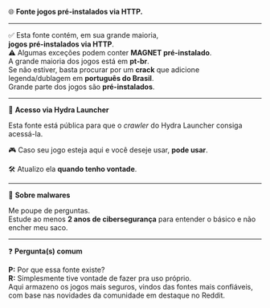 🌐 **Fonte jogos pré-instalados via HTTP.**

---

✅ Esta fonte contém, em sua grande maioria,  
**jogos pré-instalados via HTTP**.  
⚠️ Algumas exceções podem conter **MAGNET pré-instalado**.  
A grande maioria dos jogos está em **pt-br**.  
Se não estiver, basta procurar por um **crack** que adicione legenda/dublagem em **português do Brasil**.  
Grande parte dos jogos são **pré-instalados**.

---

📡 **Acesso via Hydra Launcher**

Esta fonte está pública para que o *crawler* do Hydra Launcher consiga acessá-la.

🎮 Caso seu jogo esteja aqui e você deseje usar, **pode usar**.

🛠️ Atualizo ela **quando tenho vontade**.

---

🛑 **Sobre malwares**

Me poupe de perguntas.  
Estude ao menos **2 anos de cibersegurança** para entender o básico e não encher meu saco.

---

❓ **Pergunta(s) comum**

**P:** Por que essa fonte existe?  
**R:** Simplesmente tive vontade de fazer pra uso próprio.  
Aqui armazeno os jogos mais seguros, vindos das fontes mais confiáveis, com base nas novidades da comunidade em destaque no Reddit.
